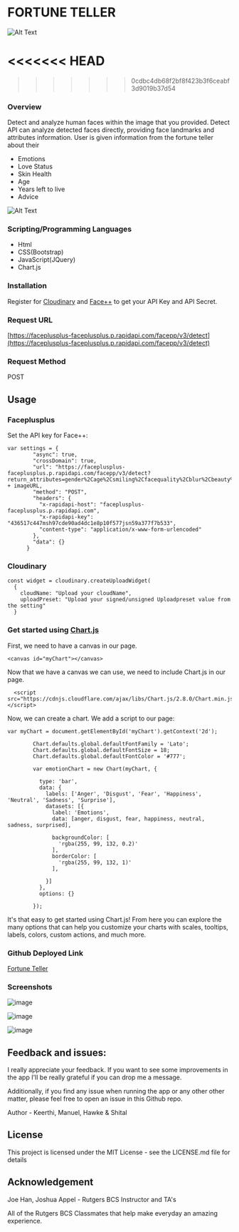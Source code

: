 # FORTUNE TELLER

![Alt Text](https://media.giphy.com/media/TKjro9r9pf6YkhPSbp/giphy.gif)

# <<<<<<< HEAD

> > > > > > > 0cdbc4db68f2bf8f423b3f6ceabf3d9019b37d54

### Overview

Detect and analyze human faces within the image that you provided. Detect API can analyze detected faces directly, providing face landmarks and attributes information. User is given information from the fortune teller about their

- Emotions
- Love Status
- Skin Health
- Age
- Years left to live
- Advice

![Alt Text](https://media.giphy.com/media/IhVVhIB2OrH6h3T3Xf/giphy.gif)

### Scripting/Programming Languages

- Html
- CSS(Bootstrap)
- JavaScript(JQuery)
- Chart.js

### Installation

Register for [Cloudinary](https://cloudinary.com) and [Face++](https://rapidapi.com) to get your API Key and API Secret.

### Request URL

[https://faceplusplus-faceplusplus.p.rapidapi.com/facepp/v3/detect](https://faceplusplus-faceplusplus.p.rapidapi.com/facepp/v3/detect)

### Request Method

POST

## Usage

### Faceplusplus

Set the API key for Face++:

```
var settings = {
        "async": true,
        "crossDomain": true,
        "url": "https://faceplusplus-faceplusplus.p.rapidapi.com/facepp/v3/detect?return_attributes=gender%2Cage%2Csmiling%2Cfacequality%2Cblur%2Cbeauty%2Cemotion%2Cfacequality%2Cethnicity%2Cskinstatus&image_url=" + imageURL,
        "method": "POST",
        "headers": {
          "x-rapidapi-host": "faceplusplus-faceplusplus.p.rapidapi.com",
          "x-rapidapi-key": "436517c447msh97cde90ad4dc1e8p10f577jsn59a377f7b533",
          "content-type": "application/x-www-form-urlencoded"
        },
        "data": {}
      }
```

### Cloudinary

```
const widget = cloudinary.createUploadWidget(
  {
    cloudName: "Upload your cloudName",
    uploadPreset: "Upload your signed/unsigned Uploadpreset value from the setting"
  }
```

### Get started using [Chart.js](https://www.chartjs.org)

First, we need to have a canvas in our page.

```
<canvas id="myChart"></canvas>
```

Now that we have a canvas we can use, we need to include Chart.js in our page.

```
  <script src="https://cdnjs.cloudflare.com/ajax/libs/Chart.js/2.8.0/Chart.min.js"></script>
```

Now, we can create a chart. We add a script to our page:

```
var myChart = document.getElementById('myChart').getContext('2d');

        Chart.defaults.global.defaultFontFamily = 'Lato';
        Chart.defaults.global.defaultFontSize = 18;
        Chart.defaults.global.defaultFontColor = '#777';

        var emotionChart = new Chart(myChart, {

          type: 'bar',
          data: {
            labels: ['Anger', 'Disgust', 'Fear', 'Happiness', 'Neutral', 'Sadness', 'Surprise'],
            datasets: [{
              label: 'Emotions',
              data: [anger, disgust, fear, happiness, neutral, sadness, surprised],

              backgroundColor: [
                'rgba(255, 99, 132, 0.2)'
              ],
              borderColor: [
                'rgba(255, 99, 132, 1)'
              ],

            }]
          },
          options: {}

        });

```

It's that easy to get started using Chart.js! From here you can explore the many options that can help you customize your charts with scales, tooltips, labels, colors, custom actions, and much more.

### Github Deployed Link

[Fortune Teller](https://hawkeflansang.github.io/project1-group2/)

### Screenshots

![image](https://user-images.githubusercontent.com/52920074/66786296-e3327b00-eead-11e9-9cbb-7f604aa33968.png)

![image](https://user-images.githubusercontent.com/52920074/66786411-399fb980-eeae-11e9-8ffe-ca80d3d08bc0.png)

![image](https://user-images.githubusercontent.com/52920074/66786472-6ce24880-eeae-11e9-9689-e5178c52f6a9.png)

## Feedback and issues:

I really appreciate your feedback. If you want to see some improvements in the app I'll be really grateful if you can drop me a message.

Additionally, if you find any issue when running the app or any other other matter, please feel free to open an issue in this Github repo.

Author - Keerthi, Manuel, Hawke & Shital

## License

This project is licensed under the MIT License - see the LICENSE.md file for details

## Acknowledgement

Joe Han, Joshua Appel - Rutgers BCS Instructor and TA's

All of the Rutgers BCS Classmates that help make everyday an amazing experience.
